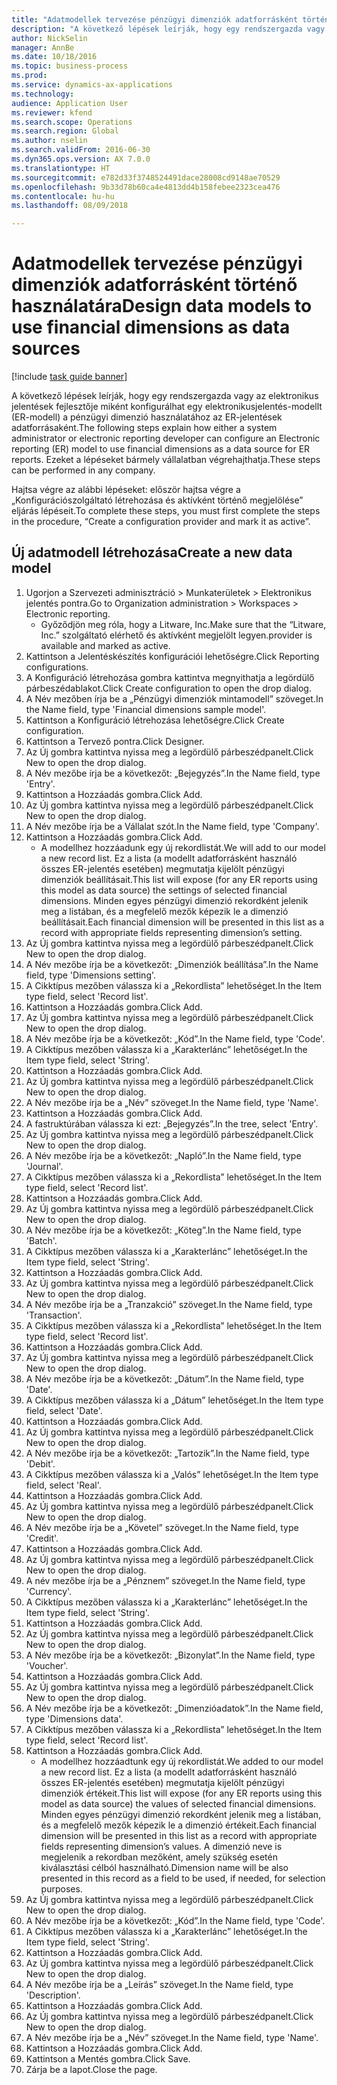 ```yaml
--- 
title: "Adatmodellek tervezése pénzügyi dimenziók adatforrásként történő használatára"
description: "A következő lépések leírják, hogy egy rendszergazda vagy az elektronikus jelentések fejlesztője miként konfigurálhat egy elektronikusjelentés-modellt (ER-modell) a pénzügyi dimenzió használatához az ER-jelentések adatforrásaként."
author: NickSelin
manager: AnnBe
ms.date: 10/18/2016
ms.topic: business-process
ms.prod: 
ms.service: dynamics-ax-applications
ms.technology: 
audience: Application User
ms.reviewer: kfend
ms.search.scope: Operations
ms.search.region: Global
ms.author: nselin
ms.search.validFrom: 2016-06-30
ms.dyn365.ops.version: AX 7.0.0
ms.translationtype: HT
ms.sourcegitcommit: e782d33f3748524491dace28008cd9148ae70529
ms.openlocfilehash: 9b33d78b60ca4e4813dd4b158febee2323cea476
ms.contentlocale: hu-hu
ms.lasthandoff: 08/09/2018

---
```

# <a name="design-data-models-to-use-financial-dimensions-as-data-sources"></a><span data-ttu-id="2008b-103">Adatmodellek tervezése pénzügyi dimenziók adatforrásként történő használatára</span><span class="sxs-lookup"><span data-stu-id="2008b-103">Design data models to use financial dimensions as data sources</span></span>

[!include [task guide banner](../../includes/task-guide-banner.md)]

<span data-ttu-id="2008b-104">A következő lépések leírják, hogy egy rendszergazda vagy az elektronikus jelentések fejlesztője miként konfigurálhat egy elektronikusjelentés-modellt (ER-modell) a pénzügyi dimenzió használatához az ER-jelentések adatforrásaként.</span><span class="sxs-lookup"><span data-stu-id="2008b-104">The following steps explain how either a system administrator or electronic reporting developer can configure an Electronic reporting (ER) model to use financial dimensions as a data source for ER reports.</span></span> <span data-ttu-id="2008b-105">Ezeket a lépéseket bármely vállalatban végrehajthatja.</span><span class="sxs-lookup"><span data-stu-id="2008b-105">These steps can be performed in any company.</span></span>

<span data-ttu-id="2008b-106">Hajtsa végre az alábbi lépéseket: először hajtsa végre a „Konfigurációszolgáltató létrehozása és aktívként történő megjelölése” eljárás lépéseit.</span><span class="sxs-lookup"><span data-stu-id="2008b-106">To complete these steps, you must first complete the steps in the procedure, “Create a configuration provider and mark it as active”.</span></span>


## <a name="create-a-new-data-model"></a><span data-ttu-id="2008b-107">Új adatmodell létrehozása</span><span class="sxs-lookup"><span data-stu-id="2008b-107">Create a new data model</span></span>
1. <span data-ttu-id="2008b-108">Ugorjon a Szervezeti adminisztráció > Munkaterületek > Elektronikus jelentés pontra.</span><span class="sxs-lookup"><span data-stu-id="2008b-108">Go to Organization administration > Workspaces > Electronic reporting.</span></span>
    * <span data-ttu-id="2008b-109">Győződjön meg róla, hogy a Litware, Inc.</span><span class="sxs-lookup"><span data-stu-id="2008b-109">Make sure that the “Litware, Inc.”</span></span> <span data-ttu-id="2008b-110">szolgáltató elérhető és aktívként megjelölt legyen.</span><span class="sxs-lookup"><span data-stu-id="2008b-110">provider is available and marked as active.</span></span>  
2. <span data-ttu-id="2008b-111">Kattintson a Jelentéskészítés konfigurációi lehetőségre.</span><span class="sxs-lookup"><span data-stu-id="2008b-111">Click Reporting configurations.</span></span>
3. <span data-ttu-id="2008b-112">A Konfiguráció létrehozása gombra kattintva megnyithatja a legördülő párbeszédablakot.</span><span class="sxs-lookup"><span data-stu-id="2008b-112">Click Create configuration to open the drop dialog.</span></span>
4. <span data-ttu-id="2008b-113">A Név mezőben írja be a „Pénzügyi dimenziók mintamodell” szöveget.</span><span class="sxs-lookup"><span data-stu-id="2008b-113">In the Name field, type 'Financial dimensions sample model'.</span></span>
5. <span data-ttu-id="2008b-114">Kattintson a Konfiguráció létrehozása lehetőségre.</span><span class="sxs-lookup"><span data-stu-id="2008b-114">Click Create configuration.</span></span>
6. <span data-ttu-id="2008b-115">Kattintson a Tervező pontra.</span><span class="sxs-lookup"><span data-stu-id="2008b-115">Click Designer.</span></span>
7. <span data-ttu-id="2008b-116">Az Új gombra kattintva nyissa meg a legördülő párbeszédpanelt.</span><span class="sxs-lookup"><span data-stu-id="2008b-116">Click New to open the drop dialog.</span></span>
8. <span data-ttu-id="2008b-117">A Név mezőbe írja be a következőt: „Bejegyzés”.</span><span class="sxs-lookup"><span data-stu-id="2008b-117">In the Name field, type 'Entry'.</span></span>
9. <span data-ttu-id="2008b-118">Kattintson a Hozzáadás gombra.</span><span class="sxs-lookup"><span data-stu-id="2008b-118">Click Add.</span></span>
10. <span data-ttu-id="2008b-119">Az Új gombra kattintva nyissa meg a legördülő párbeszédpanelt.</span><span class="sxs-lookup"><span data-stu-id="2008b-119">Click New to open the drop dialog.</span></span>
11. <span data-ttu-id="2008b-120">A Név mezőbe írja be a Vállalat szót.</span><span class="sxs-lookup"><span data-stu-id="2008b-120">In the Name field, type 'Company'.</span></span>
12. <span data-ttu-id="2008b-121">Kattintson a Hozzáadás gombra.</span><span class="sxs-lookup"><span data-stu-id="2008b-121">Click Add.</span></span>
    * <span data-ttu-id="2008b-122">A modellhez hozzáadunk egy új rekordlistát.</span><span class="sxs-lookup"><span data-stu-id="2008b-122">We will add to our model a new record list.</span></span> <span data-ttu-id="2008b-123">Ez a lista (a modellt adatforrásként használó összes ER-jelentés esetében) megmutatja kijelölt pénzügyi dimenziók beállításait.</span><span class="sxs-lookup"><span data-stu-id="2008b-123">This list will expose (for any ER reports using this model as data source) the settings of selected financial dimensions.</span></span> <span data-ttu-id="2008b-124">Minden egyes pénzügyi dimenzió rekordként jelenik meg a listában, és a megfelelő mezők képezik le a dimenzió beállításait.</span><span class="sxs-lookup"><span data-stu-id="2008b-124">Each financial dimension will be presented in this list as a record with appropriate fields representing dimension’s setting.</span></span>  
13. <span data-ttu-id="2008b-125">Az Új gombra kattintva nyissa meg a legördülő párbeszédpanelt.</span><span class="sxs-lookup"><span data-stu-id="2008b-125">Click New to open the drop dialog.</span></span>
14. <span data-ttu-id="2008b-126">A Név mezőbe írja be a következőt: „Dimenziók beállítása”.</span><span class="sxs-lookup"><span data-stu-id="2008b-126">In the Name field, type 'Dimensions setting'.</span></span>
15. <span data-ttu-id="2008b-127">A Cikktípus mezőben válassza ki a „Rekordlista” lehetőséget.</span><span class="sxs-lookup"><span data-stu-id="2008b-127">In the Item type field, select 'Record list'.</span></span>
16. <span data-ttu-id="2008b-128">Kattintson a Hozzáadás gombra.</span><span class="sxs-lookup"><span data-stu-id="2008b-128">Click Add.</span></span>
17. <span data-ttu-id="2008b-129">Az Új gombra kattintva nyissa meg a legördülő párbeszédpanelt.</span><span class="sxs-lookup"><span data-stu-id="2008b-129">Click New to open the drop dialog.</span></span>
18. <span data-ttu-id="2008b-130">A Név mezőbe írja be a következőt: „Kód”.</span><span class="sxs-lookup"><span data-stu-id="2008b-130">In the Name field, type 'Code'.</span></span>
19. <span data-ttu-id="2008b-131">A Cikktípus mezőben válassza ki a „Karakterlánc” lehetőséget.</span><span class="sxs-lookup"><span data-stu-id="2008b-131">In the Item type field, select 'String'.</span></span>
20. <span data-ttu-id="2008b-132">Kattintson a Hozzáadás gombra.</span><span class="sxs-lookup"><span data-stu-id="2008b-132">Click Add.</span></span>
21. <span data-ttu-id="2008b-133">Az Új gombra kattintva nyissa meg a legördülő párbeszédpanelt.</span><span class="sxs-lookup"><span data-stu-id="2008b-133">Click New to open the drop dialog.</span></span>
22. <span data-ttu-id="2008b-134">A Név mezőbe írja be a „Név” szöveget.</span><span class="sxs-lookup"><span data-stu-id="2008b-134">In the Name field, type 'Name'.</span></span>
23. <span data-ttu-id="2008b-135">Kattintson a Hozzáadás gombra.</span><span class="sxs-lookup"><span data-stu-id="2008b-135">Click Add.</span></span>
24. <span data-ttu-id="2008b-136">A fastruktúrában válassza ki ezt: „Bejegyzés”.</span><span class="sxs-lookup"><span data-stu-id="2008b-136">In the tree, select 'Entry'.</span></span>
25. <span data-ttu-id="2008b-137">Az Új gombra kattintva nyissa meg a legördülő párbeszédpanelt.</span><span class="sxs-lookup"><span data-stu-id="2008b-137">Click New to open the drop dialog.</span></span>
26. <span data-ttu-id="2008b-138">A Név mezőbe írja be a következőt: „Napló”.</span><span class="sxs-lookup"><span data-stu-id="2008b-138">In the Name field, type 'Journal'.</span></span>
27. <span data-ttu-id="2008b-139">A Cikktípus mezőben válassza ki a „Rekordlista” lehetőséget.</span><span class="sxs-lookup"><span data-stu-id="2008b-139">In the Item type field, select 'Record list'.</span></span>
28. <span data-ttu-id="2008b-140">Kattintson a Hozzáadás gombra.</span><span class="sxs-lookup"><span data-stu-id="2008b-140">Click Add.</span></span>
29. <span data-ttu-id="2008b-141">Az Új gombra kattintva nyissa meg a legördülő párbeszédpanelt.</span><span class="sxs-lookup"><span data-stu-id="2008b-141">Click New to open the drop dialog.</span></span>
30. <span data-ttu-id="2008b-142">A Név mezőbe írja be a következőt: „Köteg”.</span><span class="sxs-lookup"><span data-stu-id="2008b-142">In the Name field, type 'Batch'.</span></span>
31. <span data-ttu-id="2008b-143">A Cikktípus mezőben válassza ki a „Karakterlánc” lehetőséget.</span><span class="sxs-lookup"><span data-stu-id="2008b-143">In the Item type field, select 'String'.</span></span>
32. <span data-ttu-id="2008b-144">Kattintson a Hozzáadás gombra.</span><span class="sxs-lookup"><span data-stu-id="2008b-144">Click Add.</span></span>
33. <span data-ttu-id="2008b-145">Az Új gombra kattintva nyissa meg a legördülő párbeszédpanelt.</span><span class="sxs-lookup"><span data-stu-id="2008b-145">Click New to open the drop dialog.</span></span>
34. <span data-ttu-id="2008b-146">A Név mezőbe írja be a „Tranzakció” szöveget.</span><span class="sxs-lookup"><span data-stu-id="2008b-146">In the Name field, type 'Transaction'.</span></span>
35. <span data-ttu-id="2008b-147">A Cikktípus mezőben válassza ki a „Rekordlista” lehetőséget.</span><span class="sxs-lookup"><span data-stu-id="2008b-147">In the Item type field, select 'Record list'.</span></span>
36. <span data-ttu-id="2008b-148">Kattintson a Hozzáadás gombra.</span><span class="sxs-lookup"><span data-stu-id="2008b-148">Click Add.</span></span>
37. <span data-ttu-id="2008b-149">Az Új gombra kattintva nyissa meg a legördülő párbeszédpanelt.</span><span class="sxs-lookup"><span data-stu-id="2008b-149">Click New to open the drop dialog.</span></span>
38. <span data-ttu-id="2008b-150">A Név mezőbe írja be a következőt: „Dátum”.</span><span class="sxs-lookup"><span data-stu-id="2008b-150">In the Name field, type 'Date'.</span></span>
39. <span data-ttu-id="2008b-151">A Cikktípus mezőben válassza ki a „Dátum” lehetőséget.</span><span class="sxs-lookup"><span data-stu-id="2008b-151">In the Item type field, select 'Date'.</span></span>
40. <span data-ttu-id="2008b-152">Kattintson a Hozzáadás gombra.</span><span class="sxs-lookup"><span data-stu-id="2008b-152">Click Add.</span></span>
41. <span data-ttu-id="2008b-153">Az Új gombra kattintva nyissa meg a legördülő párbeszédpanelt.</span><span class="sxs-lookup"><span data-stu-id="2008b-153">Click New to open the drop dialog.</span></span>
42. <span data-ttu-id="2008b-154">A Név mezőbe írja be a következőt: „Tartozik”.</span><span class="sxs-lookup"><span data-stu-id="2008b-154">In the Name field, type 'Debit'.</span></span>
43. <span data-ttu-id="2008b-155">A Cikktípus mezőben válassza ki a „Valós” lehetőséget.</span><span class="sxs-lookup"><span data-stu-id="2008b-155">In the Item type field, select 'Real'.</span></span>
44. <span data-ttu-id="2008b-156">Kattintson a Hozzáadás gombra.</span><span class="sxs-lookup"><span data-stu-id="2008b-156">Click Add.</span></span>
45. <span data-ttu-id="2008b-157">Az Új gombra kattintva nyissa meg a legördülő párbeszédpanelt.</span><span class="sxs-lookup"><span data-stu-id="2008b-157">Click New to open the drop dialog.</span></span>
46. <span data-ttu-id="2008b-158">A Név mezőbe írja be a „Követel” szöveget.</span><span class="sxs-lookup"><span data-stu-id="2008b-158">In the Name field, type 'Credit'.</span></span>
47. <span data-ttu-id="2008b-159">Kattintson a Hozzáadás gombra.</span><span class="sxs-lookup"><span data-stu-id="2008b-159">Click Add.</span></span>
48. <span data-ttu-id="2008b-160">Az Új gombra kattintva nyissa meg a legördülő párbeszédpanelt.</span><span class="sxs-lookup"><span data-stu-id="2008b-160">Click New to open the drop dialog.</span></span>
49. <span data-ttu-id="2008b-161">A név mezőbe írja be a „Pénznem” szöveget.</span><span class="sxs-lookup"><span data-stu-id="2008b-161">In the Name field, type 'Currency'.</span></span>
50. <span data-ttu-id="2008b-162">A Cikktípus mezőben válassza ki a „Karakterlánc” lehetőséget.</span><span class="sxs-lookup"><span data-stu-id="2008b-162">In the Item type field, select 'String'.</span></span>
51. <span data-ttu-id="2008b-163">Kattintson a Hozzáadás gombra.</span><span class="sxs-lookup"><span data-stu-id="2008b-163">Click Add.</span></span>
52. <span data-ttu-id="2008b-164">Az Új gombra kattintva nyissa meg a legördülő párbeszédpanelt.</span><span class="sxs-lookup"><span data-stu-id="2008b-164">Click New to open the drop dialog.</span></span>
53. <span data-ttu-id="2008b-165">A Név mezőbe írja be a következőt: „Bizonylat”.</span><span class="sxs-lookup"><span data-stu-id="2008b-165">In the Name field, type 'Voucher'.</span></span>
54. <span data-ttu-id="2008b-166">Kattintson a Hozzáadás gombra.</span><span class="sxs-lookup"><span data-stu-id="2008b-166">Click Add.</span></span>
55. <span data-ttu-id="2008b-167">Az Új gombra kattintva nyissa meg a legördülő párbeszédpanelt.</span><span class="sxs-lookup"><span data-stu-id="2008b-167">Click New to open the drop dialog.</span></span>
56. <span data-ttu-id="2008b-168">A Név mezőbe írja be a következőt: „Dimenzióadatok”.</span><span class="sxs-lookup"><span data-stu-id="2008b-168">In the Name field, type 'Dimensions data'.</span></span>
57. <span data-ttu-id="2008b-169">A Cikktípus mezőben válassza ki a „Rekordlista” lehetőséget.</span><span class="sxs-lookup"><span data-stu-id="2008b-169">In the Item type field, select 'Record list'.</span></span>
58. <span data-ttu-id="2008b-170">Kattintson a Hozzáadás gombra.</span><span class="sxs-lookup"><span data-stu-id="2008b-170">Click Add.</span></span>
    * <span data-ttu-id="2008b-171">A modellhez hozzáadtunk egy új rekordlistát.</span><span class="sxs-lookup"><span data-stu-id="2008b-171">We added to our model a new record list.</span></span> <span data-ttu-id="2008b-172">Ez a lista (a modellt adatforrásként használó összes ER-jelentés esetében) megmutatja kijelölt pénzügyi dimenziók értékeit.</span><span class="sxs-lookup"><span data-stu-id="2008b-172">This list will expose (for any ER reports using this model as data source) the values of selected financial dimensions.</span></span> <span data-ttu-id="2008b-173">Minden egyes pénzügyi dimenzió rekordként jelenik meg a listában, és a megfelelő mezők képezik le a dimenzió értékeit.</span><span class="sxs-lookup"><span data-stu-id="2008b-173">Each financial dimension will be presented in this list as a record with appropriate fields representing dimension’s values.</span></span> <span data-ttu-id="2008b-174">A dimenzió neve is megjelenik a rekordban mezőként, amely szükség esetén kiválasztási célból használható.</span><span class="sxs-lookup"><span data-stu-id="2008b-174">Dimension name will be also presented in this record as a field to be used, if needed, for selection purposes.</span></span>  
59. <span data-ttu-id="2008b-175">Az Új gombra kattintva nyissa meg a legördülő párbeszédpanelt.</span><span class="sxs-lookup"><span data-stu-id="2008b-175">Click New to open the drop dialog.</span></span>
60. <span data-ttu-id="2008b-176">A Név mezőbe írja be a következőt: „Kód”.</span><span class="sxs-lookup"><span data-stu-id="2008b-176">In the Name field, type 'Code'.</span></span>
61. <span data-ttu-id="2008b-177">A Cikktípus mezőben válassza ki a „Karakterlánc” lehetőséget.</span><span class="sxs-lookup"><span data-stu-id="2008b-177">In the Item type field, select 'String'.</span></span>
62. <span data-ttu-id="2008b-178">Kattintson a Hozzáadás gombra.</span><span class="sxs-lookup"><span data-stu-id="2008b-178">Click Add.</span></span>
63. <span data-ttu-id="2008b-179">Az Új gombra kattintva nyissa meg a legördülő párbeszédpanelt.</span><span class="sxs-lookup"><span data-stu-id="2008b-179">Click New to open the drop dialog.</span></span>
64. <span data-ttu-id="2008b-180">A Név mezőbe írja be a „Leírás” szöveget.</span><span class="sxs-lookup"><span data-stu-id="2008b-180">In the Name field, type 'Description'.</span></span>
65. <span data-ttu-id="2008b-181">Kattintson a Hozzáadás gombra.</span><span class="sxs-lookup"><span data-stu-id="2008b-181">Click Add.</span></span>
66. <span data-ttu-id="2008b-182">Az Új gombra kattintva nyissa meg a legördülő párbeszédpanelt.</span><span class="sxs-lookup"><span data-stu-id="2008b-182">Click New to open the drop dialog.</span></span>
67. <span data-ttu-id="2008b-183">A Név mezőbe írja be a „Név” szöveget.</span><span class="sxs-lookup"><span data-stu-id="2008b-183">In the Name field, type 'Name'.</span></span>
68. <span data-ttu-id="2008b-184">Kattintson a Hozzáadás gombra.</span><span class="sxs-lookup"><span data-stu-id="2008b-184">Click Add.</span></span>
69. <span data-ttu-id="2008b-185">Kattintson a Mentés gombra.</span><span class="sxs-lookup"><span data-stu-id="2008b-185">Click Save.</span></span>
70. <span data-ttu-id="2008b-186">Zárja be a lapot.</span><span class="sxs-lookup"><span data-stu-id="2008b-186">Close the page.</span></span>


